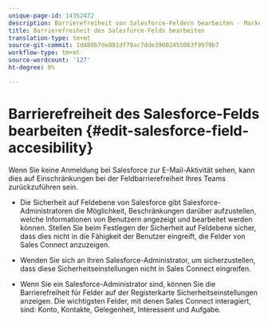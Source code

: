 ```yaml
---
unique-page-id: 14352472
description: Barrierefreiheit von Salesforce-Feldern bearbeiten - Marketing-Dokumente - Produktdokumentation
title: Barrierefreiheit des Salesforce-Felds bearbeiten
translation-type: tm+mt
source-git-commit: 1dd80b7de801df78ac7dde39002455063f9979b7
workflow-type: tm+mt
source-wordcount: '127'
ht-degree: 0%

---
```



# Barrierefreiheit des Salesforce-Felds bearbeiten {#edit-salesforce-field-accesibility}

Wenn Sie keine Anmeldung bei Salesforce zur E-Mail-Aktivität sehen, kann dies auf Einschränkungen bei der Feldbarrierefreiheit Ihres Teams zurückzuführen sein.

* Die Sicherheit auf Feldebene von Salesforce gibt Salesforce-Administratoren die Möglichkeit, Beschränkungen darüber aufzustellen, welche Informationen von Benutzern angezeigt und bearbeitet werden können. Stellen Sie beim Festlegen der Sicherheit auf Feldebene sicher, dass dies nicht in die Fähigkeit der Benutzer eingreift, die Felder von Sales Connect anzuzeigen.

* Wenden Sie sich an Ihren Salesforce-Administrator, um sicherzustellen, dass diese Sicherheitseinstellungen nicht in Sales Connect eingreifen.

* Wenn Sie ein Salesforce-Administrator sind, können Sie die Barrierefreiheit für Felder auf der Registerkarte Sicherheitseinstellungen anzeigen. Die wichtigsten Felder, mit denen Sales Connect interagiert, sind: Konto, Kontakte, Gelegenheit, Interessent und Aufgabe.
